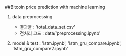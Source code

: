 ##Bitcoin price prediction with machine learning
 
1. data preprocessing 
   - 결과물 : 'total_data_set.csv'
   - 전처리 코드 : data/'preprocessing.ipynb'

2. model & test : 'lstm.ipynb', 'lstm_gru_compare.ipynb', 'lstm_gru_compare2.ipynb'

